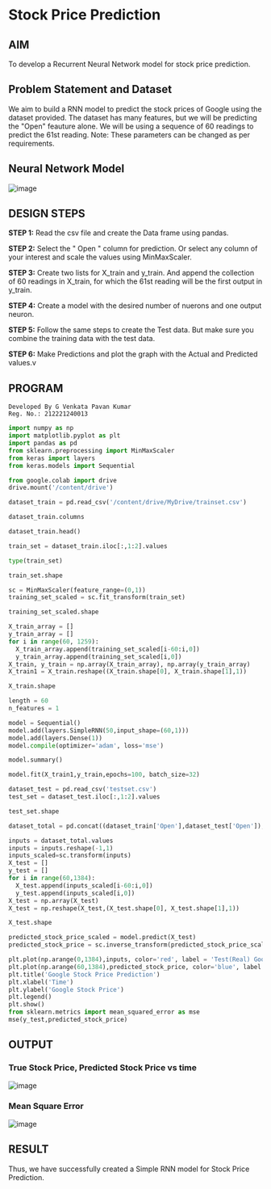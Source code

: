 # Stock Price Prediction

## AIM

To develop a Recurrent Neural Network model for stock price prediction.

## Problem Statement and Dataset

We aim to build a RNN model to predict the stock prices of Google using the dataset provided. The dataset has many features, but we will be predicting the "Open" feauture alone. We will be using a sequence of 60 readings to predict the 61st reading. Note: These parameters can be changed as per requirements.

## Neural Network Model

![image](https://github.com/Pavan-Gv/rnn-stock-price-prediction/assets/94827772/a4379862-19a9-455c-92d1-c9be973af89f)

## DESIGN STEPS

**STEP 1:** Read the csv file and create the Data frame using pandas.

**STEP 2:** Select the " Open " column for prediction. Or select any column of your interest and scale the values using MinMaxScaler.

**STEP 3:** Create two lists for X_train and y_train. And append the collection of 60 readings in X_train, for which the 61st reading will be the first output in y_train.

**STEP 4:** Create a model with the desired number of nuerons and one output neuron.

**STEP 5:** Follow the same steps to create the Test data. But make sure you combine the training data with the test data.

**STEP 6:** Make Predictions and plot the graph with the Actual and Predicted values.v

## PROGRAM
```
Developed By G Venkata Pavan Kumar
Reg. No.: 212221240013
```
```python
import numpy as np
import matplotlib.pyplot as plt
import pandas as pd
from sklearn.preprocessing import MinMaxScaler
from keras import layers
from keras.models import Sequential

from google.colab import drive
drive.mount('/content/drive')

dataset_train = pd.read_csv('/content/drive/MyDrive/trainset.csv')

dataset_train.columns

dataset_train.head()

train_set = dataset_train.iloc[:,1:2].values

type(train_set)

train_set.shape

sc = MinMaxScaler(feature_range=(0,1))
training_set_scaled = sc.fit_transform(train_set)

training_set_scaled.shape

X_train_array = []
y_train_array = []
for i in range(60, 1259):
  X_train_array.append(training_set_scaled[i-60:i,0])
  y_train_array.append(training_set_scaled[i,0])
X_train, y_train = np.array(X_train_array), np.array(y_train_array)
X_train1 = X_train.reshape((X_train.shape[0], X_train.shape[1],1))

X_train.shape

length = 60
n_features = 1

model = Sequential()
model.add(layers.SimpleRNN(50,input_shape=(60,1)))
model.add(layers.Dense(1))
model.compile(optimizer='adam', loss='mse')

model.summary()

model.fit(X_train1,y_train,epochs=100, batch_size=32)

dataset_test = pd.read_csv('testset.csv')
test_set = dataset_test.iloc[:,1:2].values

test_set.shape

dataset_total = pd.concat((dataset_train['Open'],dataset_test['Open']),axis=0)

inputs = dataset_total.values
inputs = inputs.reshape(-1,1)
inputs_scaled=sc.transform(inputs)
X_test = []
y_test = []
for i in range(60,1384):
  X_test.append(inputs_scaled[i-60:i,0])
  y_test.append(inputs_scaled[i,0])
X_test = np.array(X_test)
X_test = np.reshape(X_test,(X_test.shape[0], X_test.shape[1],1))

X_test.shape

predicted_stock_price_scaled = model.predict(X_test)
predicted_stock_price = sc.inverse_transform(predicted_stock_price_scaled)

plt.plot(np.arange(0,1384),inputs, color='red', label = 'Test(Real) Google stock price')
plt.plot(np.arange(60,1384),predicted_stock_price, color='blue', label = 'Predicted Google stock price')
plt.title('Google Stock Price Prediction')
plt.xlabel('Time')
plt.ylabel('Google Stock Price')
plt.legend()
plt.show()
from sklearn.metrics import mean_squared_error as mse
mse(y_test,predicted_stock_price)
```
## OUTPUT

### True Stock Price, Predicted Stock Price vs time

![image](https://github.com/Pavan-Gv/rnn-stock-price-prediction/assets/94827772/3153306c-ad46-4712-ac72-980a2500d96f)


### Mean Square Error

![image](https://github.com/Pavan-Gv/rnn-stock-price-prediction/assets/94827772/e48e90d0-725c-4d39-a79d-5392fafbbd62)


## RESULT
Thus, we have successfully created a Simple RNN model for Stock Price Prediction.

